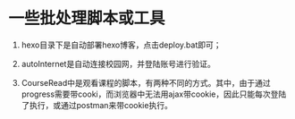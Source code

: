 # 一些批处理脚本或工具

1. hexo目录下是自动部署hexo博客，点击deploy.bat即可；

2. autoInternet是自动连接校园网，并登陆账号进行验证。

3. CourseRead中是观看课程的脚本，有两种不同的方式。其中，由于通过progress需要带cooki，而浏览器中无法用ajax带cookie，因此只能每次登陆了执行，或通过postman来带cookie执行。